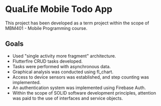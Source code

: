 # QuaLife Mobile Todo App

This project has been developed as a term project within the scope of MBM401 - Mobile Programming course. 

## Goals

- Used "single activity more fragment" architecture.
- Flutterfire CRUD tasks developed.
- Tasks were performed with asynchronous data.
- Graphical analysis was conducted using fl_chart.
- Access to device sensors was established, and step counting was implemented.
- An authentication system was implemented using Firebase Auth.
- Within the scope of SOLID software development principles, attention was paid  to the use of interfaces and service objects.
